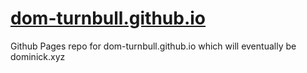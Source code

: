 # [dom-turnbull.github.io](dom-turnbull.github.io)

Github Pages repo for dom-turnbull.github.io which will eventually be dominick.xyz

